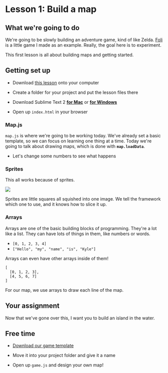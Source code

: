 # Lesson 1: Build a map

## What we're going to do

We're going to be slowly building an adventure game, kind of like Zelda. [Foli](http://warpspire.com/foli/) is a little game I made as an example. Really, the goal here is to experiment.

This first lesson is all about building maps and getting started.

## Getting set up

- Download [this lesson](http://bit.ly/dojo-1) onto your computer

- Create a folder for your project and put the lesson files there

- Download Sublime Text 2 **[for Mac](http://c758482.r82.cf2.rackcdn.com/Sublime%20Text%202.0.1.dmg)** or **[for Windows](http://c758482.r82.cf2.rackcdn.com/Sublime%20Text%202.0.1%20Setup.exe)**

- Open up `index.html` in your browser

### Map.js

`map.js` is where we're going to be working today. We've already set a basic template, so we can focus on learning one thing at a time. Today we're going to talk about drawing maps, which is done with **`map.loadData`**.

- Let's change some numbers to see what happens

### Sprites

This all works because of sprites.

![](https://f.cloud.github.com/assets/334891/667369/1839af70-d7f0-11e2-883c-5644b76137fc.png)

Sprites are little squares all squished into one image. We tell the framework which one to use, and it knows how to slice it up.

### Arrays

Arrays are one of the basic building blocks of programming. They're a lot like a list. They can have lots of things in them, like numbers or words.

- `[0, 1, 2, 3, 4]`
- `["Hello", "my", "name", "is", "Kyle"]`

Arrays can even have other arrays inside of them!

```
[
  [0, 1, 2, 3],
  [4, 5, 6, 7]
]
```

For our map, we use arrays to draw each line of the map.

## Your assignment

Now that we've gone over this, I want you to build an island in the water.

## Free time

- [Download our game template](http://bit.ly/dojo-game)

- Move it into your project folder and give it a name

- Open up `game.js` and design your own map!
